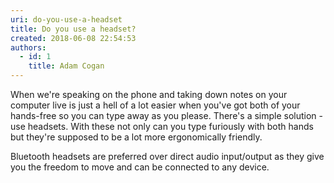 ```yaml
---
uri: do-you-use-a-headset
title: Do you use a headset?
created: 2018-06-08 22:54:53
authors:
  - id: 1
    title: Adam Cogan
---
```





<span class='intro'> <p class="ssw15-rteElement-P">When we're speaking on the phone and taking down notes on your computer live is just a hell of a lot easier when you've got both of your hands-free so you can type away as you please. There's a simple solution - use headsets. With these not only can you type furiously with both hands but they're supposed to be a lot more ergonomically friendly.<br></p> </span>

<p>Bluetooth headsets are preferred over direct audio input/output as they give you the freedom to move and can be connected to any device. ​<br></p>


